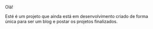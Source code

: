 Olá!

Esté é um projeto que ainda está em desenvolvimento criado de forma única para ser um blog e postar os projetos finalizados.
